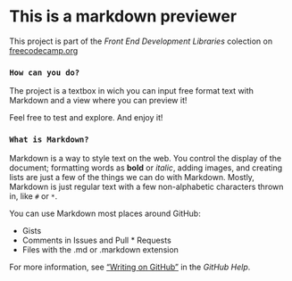 # This is a markdown previewer

This project is part of the *Front End Development Libraries* colection on [freecodecamp.org](https://www.freecodecamp.org/learn/front-end-libraries/)

### `How can you do?`

The project is a textbox in wich you can input free format text with Markdown and a view where you can preview it!

Feel free to test and explore.
And enjoy it!

### `What is Markdown?`

Markdown is a way to style text on the web. You control the display of the document; formatting words as **bold** or _italic_, adding images, and creating lists are just a few of the things we can do with Markdown. Mostly, Markdown is just regular text with a few non-alphabetic characters thrown in, like `#` or `*`.

You can use Markdown most places around GitHub:

* Gists
* Comments in Issues and Pull * Requests
* Files with the .md or .markdown extension

For more information, see [“Writing on GitHub”](https://help.github.com/categories/writing-on-github/) in the _GitHub Help_.
